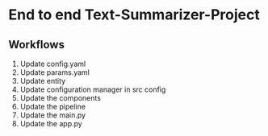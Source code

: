 # End to end Text-Summarizer-Project

## Workflows

1. Update config.yaml
2. Update params.yaml
3. Update entity
4. Update configuration manager in src config
5. Update the components
6. Update the pipeline 
7. Update the main.py
8. Update the app.py